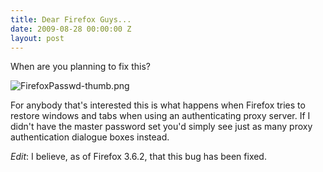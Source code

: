 ```yaml
---
title: Dear Firefox Guys...
date: 2009-08-28 00:00:00 Z
layout: post
---
```


When are you planning to fix this?

<img alt="FirefoxPasswd-thumb.png" src="http://danbarber.me.s3.amazonaws.com/images/2009-08-28-dear-firefox-guys-1/FirefoxPasswd-thumb.png">

For anybody that's interested this is what happens when Firefox tries to restore windows and tabs when using an authenticating proxy server. If I didn't have the master password set you'd simply see just as many proxy authentication dialogue boxes instead.

*Edit*: I believe, as of Firefox 3.6.2, that this bug has been fixed.

